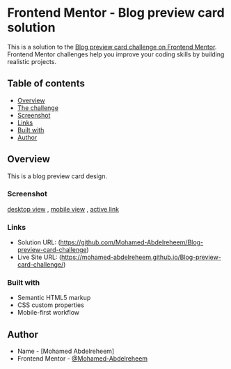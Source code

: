 # Frontend Mentor - Blog preview card solution

This is a solution to the [Blog preview card challenge on Frontend Mentor](https://www.frontendmentor.io/challenges/blog-preview-card-ckPaj01IcS). Frontend Mentor challenges help you improve your coding skills by building realistic projects. 

## Table of contents

- [Overview](#overview)
- [The challenge](#Recipe-page-challenge)
- [Screenshot](#screenshot)
- [Links](#links)
- [Built with](#built-with)
- [Author](#author)


## Overview

This is a blog preview card design.


### Screenshot

[desktop view](./screenshots/desktop-screen.png) , [mobile view](./screenshots/mobile-screen.png) , [active link](screenshots/active.png)


### Links

- Solution URL: (https://github.com/Mohamed-Abdelreheem/Blog-preview-card-challenge)
- Live Site URL: (https://mohamed-abdelreheem.github.io/Blog-preview-card-challenge/)


### Built with

- Semantic HTML5 markup
- CSS custom properties
- Mobile-first workflow


## Author

- Name - [Mohamed Abdelreheem]
- Frontend Mentor - [@Mohamed-Abdelreheem](https://www.frontendmentor.io/profile/Mohamed-Abdelreheem)
